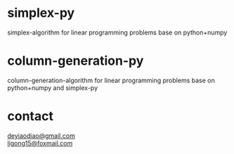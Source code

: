 # simplex-py
simplex-algorithm for linear programming problems base on python+numpy
# column-generation-py
column-generation-algorithm for linear programming problems base on python+numpy and simplex-py
# contact
deyiaodiao@gmail.com    
ligong15@foxmail.com

